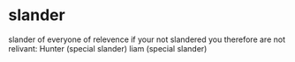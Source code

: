 # slander
slander of everyone of relevence if your not slandered you therefore are not relivant:
Hunter (special slander)
liam (special slander)

